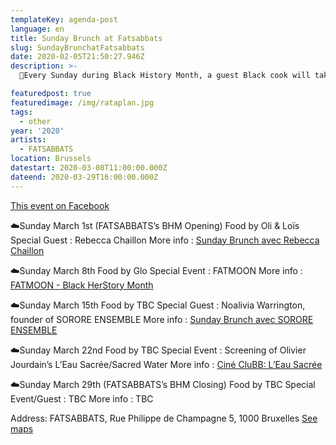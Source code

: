 ```yaml
---
templateKey: agenda-post
language: en
title: Sunday Brunch at Fatsabbats
slug: SundayBrunchatFatsabbats
date: 2020-02-05T21:50:27.946Z
description: >-
  🌙Every Sunday during Black History Month, a guest Black cook will take over Fatsabbats to prepare a delicious brunch. There will also be a special guest joining for the afternoon and/or a special activity organized to entertain the Sunday Brunch guests.

featuredpost: true
featuredimage: /img/rataplan.jpg
tags:
  - other
year: '2020'
artists:
  - FATSABBATS
location: Brussels
datestart: 2020-03-08T11:00:00.000Z
dateend: 2020-03-29T16:00:00.000Z
---
```

[This event on Facebook](https://www.facebook.com/events/2519633338299478/)



☁️Sunday March 1st (FATSABBATS’s BHM Opening)
Food by Oli & Loïs
Special Guest : Rebecca Chaillon
More info : [Sunday Brunch avec Rebecca Chaillon](https://www.facebook.com/events/278591663120745/)

☁️Sunday March 8th
Food by Glo
Special Event : FATMOON
More info : [FATMOON - Black HerStory Month](https://www.facebook.com/events/128055681954244/)

☁️Sunday March 15th
Food by TBC
Special Guest : Noalivia Warrington, founder of SORORE ENSEMBLE
More info : [Sunday Brunch avec SORORE ENSEMBLE](https://www.facebook.com/events/118884952817713/)

☁️Sunday March 22nd
Food by TBC
Special Event : Screening of Olivier Jourdain’s L’Eau Sacrée/Sacred Water
More info : [Ciné CluBB: L’Eau Sacrée](https://www.facebook.com/events/652389205519203/)

☁️Sunday March 29th (FATSABBATS’s BHM Closing)
Food by TBC
Special Event/Guest : TBC
More info : TBC

Address: FATSABBATS, Rue Philippe de Champagne 5, 1000 Bruxelles [See maps](https://goo.gl/maps/fRmRW6RtoArwWefM7)
